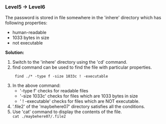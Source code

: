 ### Level5 -> Level6

The password is stored in file somewhere in the 'inhere' directory which has following properties:<br/>
<ul>
<li>human-readable</li>
<li>1033 bytes in size</li>
<li>not executable</li>
</ul>

<b>Solution:</b><br/>
<p>
<ol> 
<li>Switch to the 'inhere' directory using the 'cd' command.</li>

<li>find command can be used to find the file with particular properties.</li>

<code> find ./* -type f -size 1033c ! -executable</code><br/>

<li>In the above command:<br/>
<ul>
<li>'-type f' checks for readable files</li>
<li>'-size 1033c' checks for files which are 1033 bytes in size</li>
<li>' ! -executable' checks for files which are NOT executable.</li>
</ul>
</li>
<li>'.file2' of the 'maybehere07' directory satisfies all the conditions.</li>
<li>Use 'cat' command to display the contents of the file.</li>
<code>cat ./maybehere07/.file2</code><br/></ol>




